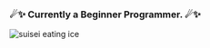### ☄✨ Currently a Beginner Programmer. ☄✨
![suisei eating ice](https://user-images.githubusercontent.com/114012302/205077028-b570094b-732f-4057-9efe-bc12c3556611.gif)
